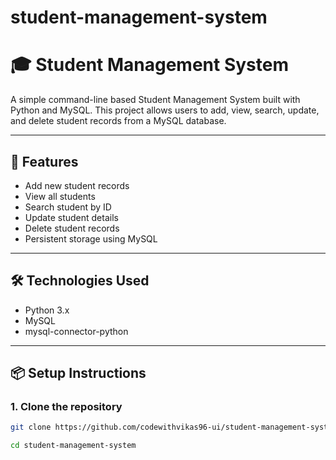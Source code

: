 # student-management-system

# 🎓 Student Management System

A simple command-line based Student Management System built with Python and MySQL. This project allows users to add, view, search, update, and delete student records from a MySQL database.

---

## 🚀 Features

- Add new student records
- View all students
- Search student by ID
- Update student details
- Delete student records
- Persistent storage using MySQL

---

## 🛠️ Technologies Used

- Python 3.x
- MySQL
- mysql-connector-python

---

## 📦 Setup Instructions

### 1. Clone the repository

```bash
git clone https://github.com/codewithvikas96-ui/student-management-system.git
```
```bash
cd student-management-system
```
